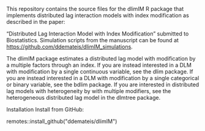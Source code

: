 This repository contains the source files for the dlimIM R package that implements distributed lag interaction models with index modification as described in the paper:

“Distributed Lag Interaction Model with Index Modification” submitted to Biostatistics.
Simulation scripts from the manuscript can be found at https://github.com/ddemateis/dlimIM_simulations.

The dlimIM package estimates a distributed lag model with modification by a multiple factors through an index. If you are instead interested in a DLM with modification by a single continuous variable, see the dlim package. If you are instead interested in a DLM with modification by a single categorical or binary variable, see the bdlim package. If you are interested in distributed lag models with heterogeneity by with multiple modifiers, see the heterogeneous distributed lag model in the dlmtree package.

Installation
Install from GitHub:

remotes::install_github("ddemateis/dlimIM")
